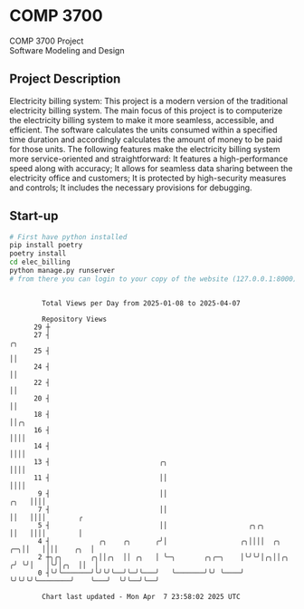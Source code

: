 # COMP 3700
COMP 3700 Project  
Software Modeling and Design
## Project Description
Electricity billing system: This project is a modern version of the traditional electricity billing system. The main focus of this project is to computerize the electricity billing system to make it more seamless, accessible, and efficient. The software calculates the units consumed within a specified time duration and accordingly calculates the amount of money to be paid for those units. The following features make the electricity billing system more service-oriented and straightforward: It features a high-performance speed along with accuracy; It allows for seamless data sharing between the electricity office and customers; It is protected by high-security measures and controls; It includes the necessary provisions for debugging.

## Start-up
```bash
# First have python installed
pip install poetry
poetry install
cd elec_billing
python manage.py runserver
# from there you can login to your copy of the website (127.0.0.1:8000), default creds are admin/admin
```

```

        Total Views per Day from 2025-01-08 to 2025-04-07

        Repository Views
      29 ┼
      27 ┤                                                                            ╭╮
      25 ┤                                                                            ││
      24 ┤                                                                            ││
      22 ┤                                                                            ││
      20 ┤                                                                            ││
      18 ┤                                                                            ││╭╮
      16 ┤                                                                            ││││
      14 ┤                                                                            ││││
      13 ┤                           ╭╮                                               ││││
      11 ┤                           ││                                               ││││
       9 ┤                           ││                                          ╭╮   ││││
       7 ┤                           ││                                          ││   ││││        ╭
       5 ┤                           ││                    ╭╮╭╮                  ││   ││││        │
       4 ┤            ╭╮    ╭╮      ╭╯│                  ╭╮││││  ╭╮           ╭─╮││   ││││    ╭╮  │
       2 ┼╮╭╮       ╭╮││╭╮  ││ ╭╮   │ ╰─╮       ╭╮╭─╮    │╰╯╰╯│╭╮││╭╮        ╭╯ ╰╯│   │╰╯│╭╮  ││  │
       0 ┤╰╯╰───────╯╰╯╰╯╰──╯╰─╯╰───╯   ╰───────╯╰╯ ╰────╯    ╰╯╰╯╰╯╰────────╯    ╰───╯  ╰╯╰──╯╰──╯

        Chart last updated - Mon Apr  7 23:58:02 2025 UTC
        
```
